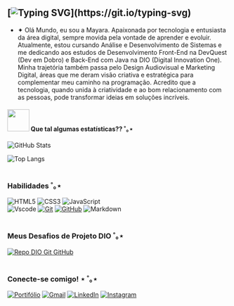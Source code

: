 


## [![Typing SVG](https://readme-typing-svg.demolab.com?font=Pixelify+Sans&weight=500&size=26&duration=2500&pause=2500&color=E94D5F&background=00000000&=true&multiline=true&random=false&width=435&height=85&lines=Ol%C3%A1%2C+mundo!;)](https://git.io/typing-svg)


- ✦ Olá Mundo, eu sou a Mayara. Apaixonada por tecnologia e entusiasta da área digital, sempre movida pela vontade de aprender e evoluir. Atualmente, estou cursando Análise e Desenvolvimento de Sistemas e me dedicando aos estudos de Desenvolvimento Front-End na DevQuest (Dev em Dobro) e Back-End com Java na DIO (Digital Innovation One).
    Minha trajetória também passa pelo Design Audiovisual e Marketing Digital, áreas que me deram visão criativa e estratégica para complementar meu caminho na programação. Acredito que a tecnologia, quando unida à criatividade e ao bom relacionamento com as pessoas, pode transformar ideias em soluções incríveis.

#### <img src="https://media.giphy.com/media/VgCDAzcKvsR6OM0uWg/giphy.gif" width="50"> Que tal algumas estatísticas?? ˚｡⋆ <br>

    
![GitHub Stats](https://github-readme-stats.vercel.app/api?username=Alan-G-S-Oliveira&theme=00000000&bg_color=00000000&border_color=022439&show_icons=true&icon_color=E94D5F&title_color=E94D5F&text_color=022439&&hide_title=True) <br>

![Top Langs](https://github-readme-stats-git-masterrstaa-rickstaa.vercel.app/api/top-langs/?username=Alan-G-S-Oliveira&bg_color=00000000&border_color=022439&title_color=E94D5F&text_color=022439&&hide_title=True) <br><br>


### Habilidades ˚｡⋆ <br>

![HTML5](https://img.shields.io/badge/HTML-022439?style=for-the-badge&logo=html5&logoColor=html5)
![CSS3](https://img.shields.io/badge/CSS3-022439?style=for-the-badge&logo=css3&logoColor=CSS3)
![JavaScript](https://img.shields.io/badge/JavaScript-022439?style=for-the-badge&logo=javascript)<br>
![Vscode](https://img.shields.io/badge/Vscode-022439?style=for-the-badge&logo=visual-studio-code&logo=Vscode)
[![Git](https://img.shields.io/badge/Git-022439?style=for-the-badge&logo=git&logoColor=Git)](https://git-scm.com/doc)
[![GitHub](https://img.shields.io/badge/GitHub-022439?style=for-the-badge&logo=github&logoColor=GitHub)](https://docs.github.com/)
![Markdown](https://img.shields.io/badge/Markdown-022439?style=for-the-badge&logo=Markdown) <br><br>



### Meus Desafios de Projeto DIO ˚｡⋆ <br>


[![Repo DIO Git GitHub](https://github-readme-stats.vercel.app/api/pin/?username=elidianaandrade&repo=dio-lab-open-source&bg_color=00000000&border_color=022439&show_icons=true&icon_color=E94D5F&title_color=E94D5F&text_color=022439)](https://github.com/elidianaandrade/dio-lab-open-source) <br><br>

### Conecte-se comigo! ⋆ ˚｡⋆ <br>

[![Portifólio](https://img.shields.io/badge/PORTIFÓLIO-022439?style=for-the-badge&logo=&logoColor=00000000)](https://github.com/eumayaraneves?tab=repositories) 
[![Gmail](https://img.shields.io/badge/-Email-022439?style=for-the-badge&logo=microsoft-outlook&logoColor=gmail)](mailto:contatomayarasneves@gmail.com)
[![LinkedIn](https://img.shields.io/badge/-LinkedIn-022439?style=for-the-badge&logo=linkedin&logoColor=linkedin)](https://www.linkedin.com/in/eumayaraneves/)
[![Instagram](https://img.shields.io/badge/-Instagram-022439?style=for-the-badge&logo=instagram&logoColor=Instagram)](https://www.instagram.com/eumayaraneves/) <br><br>





